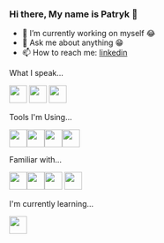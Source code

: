 ### Hi there, My name is Patryk 👋




- 🔭 I’m currently working on myself 😂
- 💬 Ask me about anything 😁
- 📫 How to reach me: <a href="https://www.linkedin.com/in/patryk-stusik/" target="_blank" rel="noopener noreferrer">linkedin</a>




What I speak...
<p><img src="https://s2.svgbox.net/files.svg?ic=js-official&color=000000" width="32" height="32"> <img src="https://s2.svgbox.net/files.svg?ic=html&color=000000" width="32" height="32"> <img src="https://s2.svgbox.net/files.svg?ic=css&color=000000" width="32" height="32"></p>

Tools I'm Using...
<p><img src="https://s2.svgbox.net/files.svg?ic=git&color=000000" width="32" height="32"><img src="https://s2.svgbox.net/files.svg?ic=sass&color=000000" width="32" height="32"><img src="https://s2.svgbox.net/files.svg?ic=npm&color=000000" width="32" height="32"><img src="https://s2.svgbox.net/files.svg?ic=vscode&color=000000" width="32" height="32"></p>

Familiar with...
<p><img src="https://s2.svgbox.net/files.svg?ic=tailwind&color=000000" width="32" height="32"><img src="https://s2.svgbox.net/files.svg?ic=yarn&color=000000" width="32" height="32"><img src="https://s2.svgbox.net/social.svg?ic=wordpress&color=000000" width="32" height="32"> <img src="https://cdn.worldvectorlogo.com/logos/bootstrap-5-1.svg" width="32" height="32"></p>

I'm currently learning...
<p><img src="https://s2.svgbox.net/files.svg?ic=reactjs&color=000000" width="32" height="32"></p>




